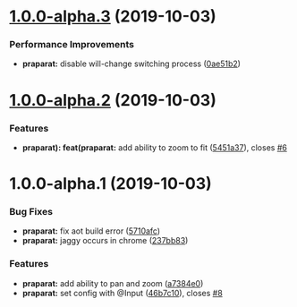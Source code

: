 # [1.0.0-alpha.3](https://github.com/itigoore01/praparat/compare/v1.0.0-alpha.2@alpha...v1.0.0-alpha.3@alpha) (2019-10-03)


### Performance Improvements

* **praparat:** disable will-change switching process ([0ae51b2](https://github.com/itigoore01/praparat/commit/0ae51b2))

# [1.0.0-alpha.2](https://github.com/itigoore01/praparat/compare/v1.0.0-alpha.1@alpha...v1.0.0-alpha.2@alpha) (2019-10-03)


### Features

* **praparat): feat(praparat:** add ability to zoom to fit ([5451a37](https://github.com/itigoore01/praparat/commit/5451a37)), closes [#6](https://github.com/itigoore01/praparat/issues/6)

# 1.0.0-alpha.1 (2019-10-03)


### Bug Fixes

* **praparat:** fix aot build error ([5710afc](https://github.com/itigoore01/praparat/commit/5710afc))
* **praparat:** jaggy occurs in chrome ([237bb83](https://github.com/itigoore01/praparat/commit/237bb83))


### Features

* **praparat:** add ability to pan and zoom ([a7384e0](https://github.com/itigoore01/praparat/commit/a7384e0))
* **praparat:** set config with @Input ([46b7c10](https://github.com/itigoore01/praparat/commit/46b7c10)), closes [#8](https://github.com/itigoore01/praparat/issues/8)
